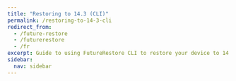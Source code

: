```yaml
---
title: "Restoring to 14.3 (CLI)"
permalink: /restoring-to-14-3-cli
redirect_from:
  - /future-restore
  - /futurerestore
  - /fr
excerpt: Guide to using FutureRestore CLI to restore your device to 14.3
sidebar:
  nav: sidebar
---
```

